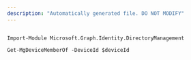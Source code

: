 ```yaml
---
description: "Automatically generated file. DO NOT MODIFY"
---
```


```powershellv1

Import-Module Microsoft.Graph.Identity.DirectoryManagement

Get-MgDeviceMemberOf -DeviceId $deviceId

```